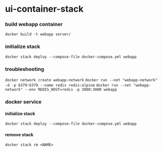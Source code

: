 # ui-container-stack

### build webapp container
`docker build -t webapp server/`
### initialize stack
`docker stack deploy --compose-file docker-compose.yml webapp`

### troubleshooting
`docker network create webapp-network`
`docker run --net "webapp-network" -d -p 6379:6379 --name redis redis:alpine`
`docker run --net "webapp-network" --env REDIS_HOST=redis -p 3000:3000 webapp`

### docker service 
#### initialize stack
`docker stack deploy --compose-file docker-compose.yml webapp`
#### remove stack
`docker stack rm <NAME>`	
